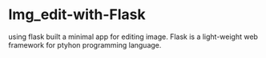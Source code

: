 # Img_edit-with-Flask

using flask built a minimal app for editing image.
Flask is a light-weight web framework for ptyhon programming language.
